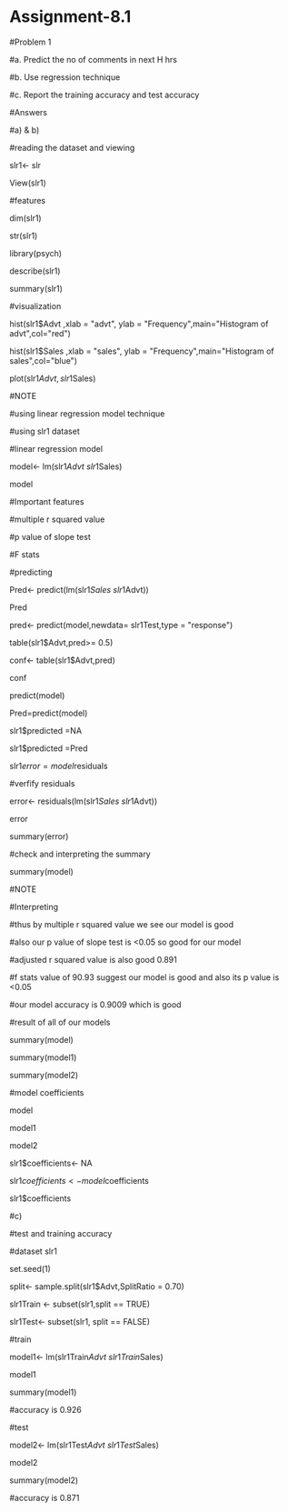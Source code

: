 # Assignment-8.1

#Problem 1

#a. Predict the no of comments in next H hrs

#b. Use regression technique

#c. Report the training accuracy and test accuracy

#Answers

#a) & b)

#reading the dataset and viewing

slr1<- slr

View(slr1)

#features

dim(slr1)

str(slr1)

library(psych)

describe(slr1)

summary(slr1)

#visualization

hist(slr1$Advt ,xlab = "advt", ylab = "Frequency",main="Histogram of advt",col="red")

hist(slr1$Sales ,xlab = "sales", ylab = "Frequency",main="Histogram of sales",col="blue")

plot(slr1$Advt,slr1$Sales)

#NOTE

#using linear regression model technique

#using slr1 dataset

#linear regression model

model<- lm(slr1$Advt~slr1$Sales)

model

#Important features

#multiple r squared value

#p value of slope test

#F stats

#predicting

Pred<- predict(lm(slr1$Sales~slr1$Advt))

Pred

pred<- predict(model,newdata= slr1Test,type = "response")

table(slr1$Advt,pred>= 0.5)

conf<- table(slr1$Advt,pred)

conf

predict(model)

Pred=predict(model)

slr1$predicted =NA

slr1$predicted =Pred

slr1$error =model$residuals

#verfify residuals

error<- residuals(lm(slr1$Sales~slr1$Advt))

error

summary(error)

#check and interpreting the summary

summary(model)

#NOTE

#Interpreting

#thus by multiple r squared value we see our model is good

#also our p value of slope test is <0.05 so good for our model

#adjusted r squared value is also good 0.891

#f stats value of 90.93 suggest our model is good and also its p value is <0.05

#our model accuracy is 0.9009 which is good

#result of all of our models

summary(model)

summary(model1)

summary(model2)

#model coefficients

model

model1

model2

slr1$coefficients<- NA

slr1$coefficients<- model$coefficients

slr1$coefficients

#c)

#test and training accuracy

#dataset slr1

set.seed(1)

split<- sample.split(slr1$Advt,SplitRatio = 0.70)

slr1Train <- subset(slr1,split == TRUE)

slr1Test<- subset(slr1, split == FALSE)

#train

model1<- lm(slr1Train$Advt~slr1Train$Sales)

model1

summary(model1)

#accuracy is 0.926

#test

model2<- lm(slr1Test$Advt~slr1Test$Sales)

model2

summary(model2)

#accuracy is 0.871
